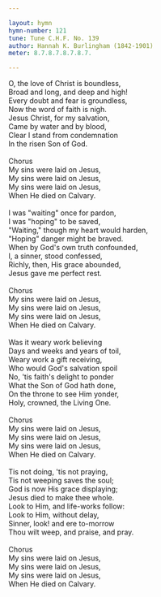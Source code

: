 ```yaml
---

layout: hymn
hymn-number: 121
tune: Tune C.H.F. No. 139
author: Hannah K. Burlingham (1842-1901)
meter: 8.7.8.7.8.7.8.7.

---
```

O, the love of Christ is boundless,<br>Broad and long, and deep and high!<br>Every doubt and fear is groundless,<br>Now the word of faith is nigh.<br>Jesus Christ, for my salvation,<br>Came by water and by blood,<br>Clear I stand from condemnation<br>In the risen Son of God.<br><br>Chorus<br>My sins were laid on Jesus,<br>My sins were laid on Jesus,<br>My sins were laid on Jesus,<br>When He died on Calvary.<br><br>I was "waiting" once for pardon,<br>I was "hoping" to be saved,<br>"Waiting," though my heart would harden,<br>"Hoping" danger might be braved.<br>When by God's own truth confounded,<br>I, a sinner, stood confessed,<br>Richly, then, His grace abounded,<br>Jesus gave me perfect rest.<br><br>Chorus<br>My sins were laid on Jesus,<br>My sins were laid on Jesus,<br>My sins were laid on Jesus,<br>When He died on Calvary.<br><br>Was it weary work believing<br>Days and weeks and years of toil,<br>Weary work a gift receiving,<br>Who would God's salvation spoil<br>No, 'tis faith's delight to ponder<br>What the Son of God hath done,<br>On the throne to see Him yonder,<br>Holy, crowned, the Living One.<br><br>Chorus<br>My sins were laid on Jesus,<br>My sins were laid on Jesus,<br>My sins were laid on Jesus,<br>When He died on Calvary.<br><br>Tis not doing, 'tis not praying,<br>Tis not weeping saves the soul;<br>God is now His grace displaying;<br>Jesus died to make thee whole.<br>Look to Him, and life-works follow:<br>Look to Him, without delay,<br>Sinner, look! and ere to-morrow<br>Thou wilt weep, and praise, and pray.<br><br>Chorus<br>My sins were laid on Jesus,<br>My sins were laid on Jesus,<br>My sins were laid on Jesus,<br>When He died on Calvary.<br><br><br>
